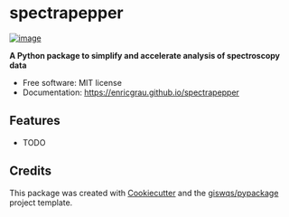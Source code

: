 # spectrapepper


[![image](https://img.shields.io/pypi/v/spectrapepper.svg)](https://pypi.python.org/pypi/spectrapepper)


**A Python package to simplify and accelerate analysis of spectroscopy data**


-   Free software: MIT license
-   Documentation: https://enricgrau.github.io/spectrapepper
    

## Features

-   TODO

## Credits

This package was created with [Cookiecutter](https://github.com/cookiecutter/cookiecutter) and the [giswqs/pypackage](https://github.com/giswqs/pypackage) project template.
